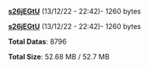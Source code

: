 [**s26jEGtU**](/data/s26jEGtU.txt) (13/12/22 - 22:42)- 1260 bytes

[**s26jEGtU**](/data/s26jEGtU.txt) (13/12/22 - 22:42)- 1260 bytes

**Total Datas**: 8796

**Total Size**: 52.68 MB / 52.7 MB